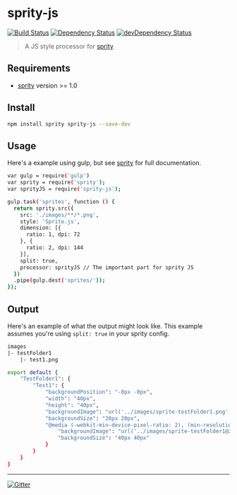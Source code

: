 # sprity-js

[![Build Status](https://travis-ci.org/gregthebusker/sprity-js.svg)](https://travis-ci.org/gregthebusker/sprity-js)
[![Dependency Status](https://david-dm.org/gregthebusker/sprity-js.svg)](https://david-dm.org/gregthebusker/sprity-js)
[![devDependency Status](https://david-dm.org/gregthebusker/sprity-js/dev-status.svg)](https://david-dm.org/gregthebusker/sprity-js#info=devDependencies)

> A JS style processor for [sprity](https://npmjs.org/package/sprity)

## Requirements

- [sprity](https://npmjs.org/package/sprity) version >= 1.0

## Install

```sh
npm install sprity sprity-js --save-dev
```


## Usage

Here's a example using gulp, but see [sprity](https://npmjs.org/package/sprity) for full documentation.


```sh
var gulp = require('gulp')
var sprity = require('sprity');
var sprityJS = require('sprity-js');

gulp.task('sprites', function () {
  return sprity.src({
    src: './images/**/*.png',
    style: 'Sprite.js',
    dimension: [{
      ratio: 1, dpi: 72
    }, {
      ratio: 2, dpi: 144
    }],
    split: true,
    processor: sprityJS // The important part for sprity JS
  })
  .pipe(gulp.dest('sprites/'));
});
```

## Output

Here's an example of what the output might look like.  This example assumes you're using `split: true` in your sprity config.

```sh
images
|- testFolder1
    |- test1.png
```

```sh
export default {
    "TestFolder1": {
        "Test1": {
            "backgroundPosition": "-0px -0px",
            "width": "40px",
            "height": "40px",
            "backgroundImage": "url('../images/sprite-testFolder1.png')",
            "backgroundSize": "20px 20px",
            "@media (-webkit-min-device-pixel-ratio: 2), (min-resolution: 144dpi)": {
                "backgroundImage": "url('../images/sprite-testFolder1@2x.png')",
                "backgroundSize": "40px 40px"
            }
        }
    }
}
```

---
[![Gitter](https://badges.gitter.im/Join%20Chat.svg)](https://gitter.im/sprity/sprity?utm_source=badge&utm_medium=badge&utm_campaign=pr-badge)
